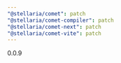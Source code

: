 ```yaml
---
"@stellaria/comet": patch
"@stellaria/comet-compiler": patch
"@stellaria/comet-next": patch
"@stellaria/comet-vite": patch
---
```


0.0.9
